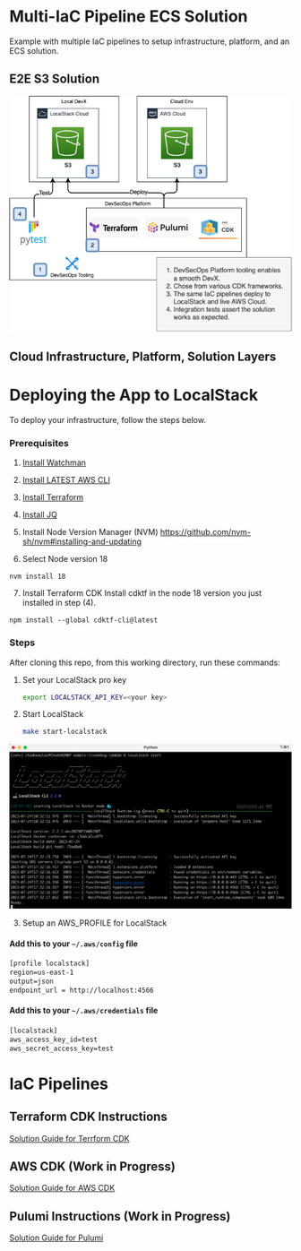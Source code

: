 # Multi-IaC Pipeline ECS Solution

Example with multiple IaC pipelines to setup infrastructure, platform, and an ECS solution.

## E2E S3 Solution

![S3 Solution](./docs/img/solution-diags.drawio.png "S3 Solution")

## Cloud Infrastructure, Platform, Solution Layers

# Deploying the App to LocalStack

To deploy your infrastructure, follow the steps below.

### Prerequisites

1. [Install Watchman](https://facebook.github.io/watchman/)
2. [Install LATEST AWS CLI](https://docs.aws.amazon.com/cli/latest/userguide/getting-started-install.html)
3. [Install Terraform](https://developer.hashicorp.com/terraform/tutorials/aws-get-started/install-cli)
4. [Install JQ](https://jqlang.github.io/jq/download/)


5. Install Node Version Manager (NVM)
   https://github.com/nvm-sh/nvm#installing-and-updating

6. Select Node version 18

```shell
nvm install 18
```

7. Install Terraform CDK
   Install cdktf in the node 18 version you just installed in step (4).

```shell
npm install --global cdktf-cli@latest
```

### Steps

After cloning this repo, from this working directory, run these commands:

1. Set your LocalStack pro key

      ```bash
      export LOCALSTACK_API_KEY=<your key>
      ```

2. Start LocalStack

      ```bash
      make start-localstack
      ```

![Start LocalStack](./docs/img/start-localstack.png "Start LocalStack")

3. Setup an AWS_PROFILE for LocalStack

#### Add this to your `~/.aws/config` file

```text
[profile localstack]
region=us-east-1
output=json
endpoint_url = http://localhost:4566
```

#### Add this to your `~/.aws/credentials` file

```text
[localstack]
aws_access_key_id=test
aws_secret_access_key=test
```

# IaC Pipelines

## Terraform CDK Instructions

[Solution Guide for Terrform CDK](./docs/README-cdktf.md "Solution Guide for TerraformCDK")

## AWS CDK (Work in Progress)

[Solution Guide for AWS CDK](./docs/README-awscdk.md "Solution Guide for AWS CDK")

## Pulumi Instructions (Work in Progress)

[Solution Guide for Pulumi](./docs/README-pulumi.md "Solution Guide for Pulumi")